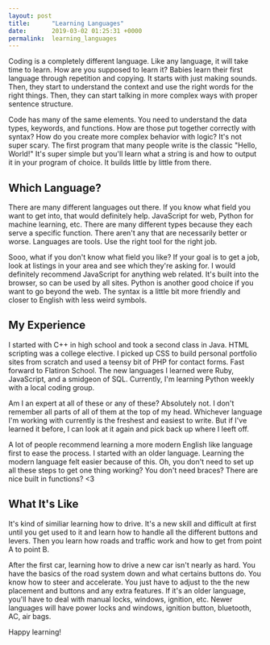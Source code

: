 ```yaml
---
layout: post
title:      "Learning Languages"
date:       2019-03-02 01:25:31 +0000
permalink:  learning_languages
---
```



Coding is a completely different language. Like any language, it will take time to learn. How are you supposed to learn it? Babies learn their first language through repetition and copying. It starts with just making sounds. Then, they start to understand the context and use the right words for the right things. Then, they can start talking in more complex ways with proper sentence structure.

<!--more-->

Code has many of the same elements. You need to understand the data types, keywords, and functions. How are those put together correctly with syntax? How do you create more complex behavior with logic? It's not super scary. The first program that many people write is the classic "Hello, World!" It's super simple but you'll learn what a string is and how to output it in your program of choice. It builds little by little from there.

## Which Language?
There are many different languages out there. If you know what field you want to get into, that would definitely help. JavaScript for web, Python for machine learning, etc. There are many different types because they each serve a specific function. There aren't any that are necessarily better or worse. Languages are tools. Use the right tool for the right job.

Sooo, what if you don't know what field you like? If your goal is to get a job, look at listings in your area and see which they're asking for. I would definitely recommend  JavaScript for anything web related. It's built into the browser, so can be used by all sites. Python is another good choice if you want to go beyond the web. The syntax is a little bit more friendly and closer to English with less weird symbols.

## My Experience
I started with C++ in high school and took a second class in Java. HTML scripting was a college elective. I picked up CSS to build personal portfolio sites from scratch and used a teensy bit of PHP for contact forms. Fast forward to Flatiron School. The new languages I learned were Ruby, JavaScript, and a smidgeon of SQL. Currently, I'm learning Python weekly with a local coding group. 

Am I an expert at all of these or any of these? Absolutely not. I don't remember all parts of all of them at the top of my head. Whichever language I'm working with currently is the freshest and easiest to write. But if I've learned it before, I can look at it again and pick back up where I leeft off.

A lot of people recommend learning a more modern English like language first to ease the process. I started with an older language. Learning the modern language felt easier because of this. Oh, you don't need to set up all these steps to get one thing working? You don't need braces? There are nice built in functions? <3


## What It's Like
It's kind of similiar learning how to drive. It's a new skill and difficult at first until you get used to it and learn how to handle all the different buttons and levers. Then you learn how roads and traffic work and how to get from point A to point B.

After the first car, learning how to drive a new car isn't nearly as hard. You have the basics of the road system down and what certains buttons do. You know how to steer and accelerate. You just have to adjust to the the new placement and buttons and any extra features. If it's an older language, you'll have to deal with manual locks, windows, ignition, etc. Newer languages will have power locks and windows, ignition button, bluetooth, AC, air bags.

Happy learning!


